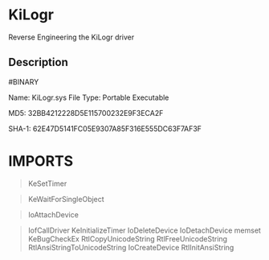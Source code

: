 # KiLogr
Reverse Engineering the KiLogr driver

## Description
#BINARY

Name: KiLogr.sys
File Type: Portable Executable 

MD5: 32BB4212228D5E115700232E9F3ECA2F

SHA-1: 62E47D5141FC05E9307A85F316E555DC63F7AF3F


# IMPORTS
> KeSetTimer

> KeWaitForSingleObject

> IoAttachDevice

> IofCallDriver
> KeInitializeTimer
> IoDeleteDevice
> IoDetachDevice
> memset
> KeBugCheckEx
> RtlCopyUnicodeString
> RtlFreeUnicodeString
> RtlAnsiStringToUnicodeString
> IoCreateDevice
> RtlInitAnsiString

